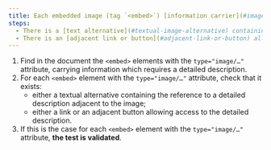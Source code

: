 ```yaml
---
title: Each embedded image (tag `<embed>`) [information carrier](#image-carrier-d-information), which requires a [detailed description](#description-detaillee-image), checks she one of these conditions?
steps:
  - There is a [text alternative](#textual-image-alternative) containing the reference to a [detailed description](#detailed-image-description) adjacent to the image.
  - There is an [adjacent link or button](#adjacent-link-or-button) allowing access to the [detailed description](#detail-image-description).
---
```


1. Find in the document the `<embed>` elements with the `type="image/…"` attribute, carrying information which requires a detailed description.
2. For each `<embed>` element with the `type="image/…"` attribute, check that it exists:
   - either a textual alternative containing the reference to a detailed description adjacent to the image;
   - either a link or an adjacent button allowing access to the detailed description.
3. If this is the case for each `<embed>` element with the `type="image/…"` attribute, **the test is validated**.
